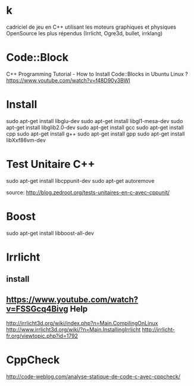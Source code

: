 # k
cadriciel de jeu en C++ utilisant les moteurs graphiques et physiques OpenSource les plus répendus (Irrlicht, Ogre3d, bullet, irrklang)  

Code::Block
===========
C++ Programming Tutorial - How to Install Code::Blocks in Ubuntu Linux ?
https://www.youtube.com/watch?v=f48D90y3BWI

Install
=======
sudo apt-get install libglu-dev 
sudo apt-get install libgl1-mesa-dev
sudo apt-get install libglib2.0-dev 
sudo apt-get install gcc 
sudo apt-get install cpp 
sudo apt-get install g++ 
sudo apt-get install gpp 
sudo apt-get install libXxf86vm-dev

Test Unitaire C++
=================
sudo apt-get install libcppunit-dev
sudo apt-get autoremove

source: http://blog.zedroot.org/tests-unitaires-en-c-avec-cppunit/

Boost
=====
sudo apt-get install libboost-all-dev

Irrlicht
========
install
-------
https://www.youtube.com/watch?v=FSSGcq4Bivg
Help
----
http://irrlicht3d.org/wiki/index.php?n=Main.CompilingOnLinux
http://www.irrlicht3d.org/wiki/?n=Main.InstallingIrrlicht
http://irrlicht-fr.org/viewtopic.php?id=1792

CppCheck
========
http://code-weblog.com/analyse-statique-de-code-c-avec-cppcheck/
